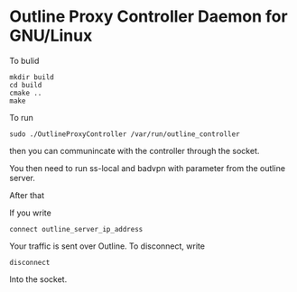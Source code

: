 # Outline Proxy Controller Daemon for GNU/Linux

To bulid

    mkdir build
    cd build
    cmake ..
    make
    
To run 

    sudo ./OutlineProxyController /var/run/outline_controller
    
then you can communincate with the controller through the socket.

You then need to run ss-local and badvpn with parameter from the outline server.

After that

If you write 
    
    connect outline_server_ip_address
    
Your traffic is sent over Outline. To disconnect, write 

    disconnect 
    
Into the socket.

